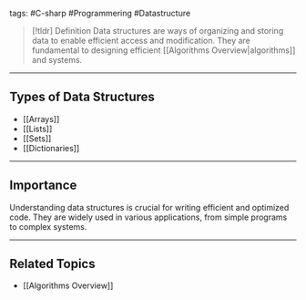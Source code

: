 tags: #C-sharp #Programmering #Datastructure 
> [!tldr] Definition
> Data structures are ways of organizing and storing data to enable efficient access and modification.
> They are fundamental to designing efficient [[Algorithms Overview|algorithms]] and systems.

---

## Types of Data Structures
- [[Arrays]]
- [[Lists]] 
- [[Sets]] 
- [[Dictionaries]] 

---

## Importance 
Understanding data structures is crucial for writing efficient and optimized code. 
They are widely used in various applications, from simple programs to complex systems.

---

## Related Topics
- [[Algorithms Overview]]